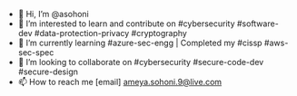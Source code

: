 - 👋 Hi, I’m @asohoni
- 👀 I’m interested to learn and contribute on #cybersecurity #software-dev #data-protection-privacy #cryptography
- 🌱 I’m currently learning #azure-sec-engg | Completed my #cissp #aws-sec-spec
- 💞️ I’m looking to collaborate on #cybersecurity #secure-code-dev #secure-design
- 📫 How to reach me [email] ameya.sohoni.9@live.com

<!---
asohoni/asohoni is a ✨ special ✨ repository because its `README.md` (this file) appears on your GitHub profile.
You can click the Preview link to take a look at your changes.
--->
